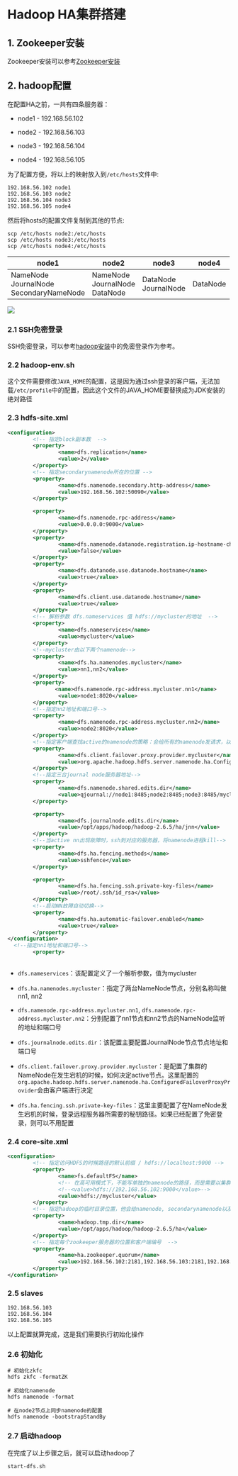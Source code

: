 # Hadoop HA集群搭建

## 1. Zookeeper安装

Zookeeper安装可以参考[Zookeeper安装](../zookeeper/zookeeper安装.md)

## 2. hadoop配置

在配置HA之前，一共有四条服务器：

- node1 - 192.168.56.102

- node2 - 192.168.56.103

- node3 - 192.168.56.104

- node4 - 192.168.56.105

为了配置方便，将以上的映射放入到`/etc/hosts`文件中:

```shell
192.168.56.102 node1
192.168.56.103 node2
192.168.56.104 node3
192.168.56.105 node4
```

然后将hosts的配置文件复制到其他的节点:

```shell
scp /etc/hosts node2:/etc/hosts
scp /etc/hosts node3:/etc/hosts
scp /etc/hosts node4:/etc/hosts
```

| node1                                          | node2                                      | node3                    | node4         |
| ---------------------------------------------- | ------------------------------------------ | ------------------------ | ------------- |
| NameNode<br/>JournalNode<br/>SecondaryNameNode | NameNode<br/>JournalNode<br/>DataNode<br/> | DataNode<br/>JournalNode | DataNode<br/> |

![](../../assets/06821f28d74766c90b8b14b50e83d57ada262a7c.png)

### 2.1 SSH免密登录

SSH免密登录，可以参考[hadoop安装](./hadoop安装.md)中的免密登录作为参考。

### 2.2 hadoop-env.sh

这个文件需要修改`JAVA_HOME`的配置，这是因为通过ssh登录的客户端，无法加载`/etc/profile`中的配置，因此这个文件的JAVA_HOME要替换成为JDK安装的绝对路径

### 2.3 hdfs-site.xml

```xml
<configuration>
        <!-- 指定block副本数  -->
        <property>
                <name>dfs.replication</name>
                <value>2</value>
        </property>
        <!-- 指定secondarynamenode所在的位置 -->
        <property>
                <name>dfs.namenode.secondary.http-address</name>
                <value>192.168.56.102:50090</value>
        </property>

        <property>
                <name>dfs.namenode.rpc-address</name>
                <value>0.0.0.0:9000</value>
        </property>
        <property>
                <name>dfs.namenode.datanode.registration.ip-hostname-check</name>
                <value>false</value>
        </property>
        <property>
                <name>dfs.datanode.use.datanode.hostname</name>
                <value>true</value>
        </property>
        <property>
                <name>dfs.client.use.datanode.hostname</name>
                <value>true</value>
        </property>
        <!-- 解析参数 dfs.nameservices 值 hdfs://mycluster的地址  -->
        <property>
                <name>dfs.nameservices</name>
                <value>mycluster</value>
        </property>
        <!--mycluster由以下两个namenode-->
        <property>
                <name>dfs.ha.namenodes.mycluster</name>
                <value>nn1,nn2</value>
        </property>
        <property>
               <name>dfs.namenode.rpc-address.mycluster.nn1</name>
                <value>node1:8020</value>
        </property>
        <!--指定nn2地址和端口号-->
        <property>
                <name>dfs.namenode.rpc-address.mycluster.nn2</name>
                <value>node2:8020</value>
        </property>
        <!--指定客户端查找active的namenode的策略：会给所有的namenode发请求，以决定哪个是active的namenode-->
        <property>
                <name>dfs.client.failover.proxy.provider.mycluster</name>
                <value>org.apache.hadoop.hdfs.server.namenode.ha.ConfiguredFailoverProxyProvider</value>
        </property>
        <!--指定三台journal node服务器地址-->
        <property>
                <name>dfs.namenode.shared.edits.dir</name>
                <value>qjournal://node1:8485;node2:8485;node3:8485/mycluster</value>
        </property>

        <property>
                <name>dfs.journalnode.edits.dir</name>
                <value>/opt/apps/hadoop/hadoop-2.6.5/ha/jnn</value>
        </property>
        <!--当active nn出现故障时，ssh到对应的服务器，将namenode进程kill-->
        <property>
                <name>dfs.ha.fencing.methods</name>
                <value>sshfence</value>
        </property>

        <property>
                <name>dfs.ha.fencing.ssh.private-key-files</name>
                <value>/root/.ssh/id_rsa</value>
        </property>
        <!--启动NN故障自动切换-->
        <property>
                <name>dfs.ha.automatic-failover.enabled</name>
                <value>true</value>
        </property>
</configuration>
  <!--指定nn1地址和端口号-->
        <property>
                                
```

- `dfs.nameservices`：该配置定义了一个解析参数，值为mycluster

- `dfs.ha.namenodes.mycluster`：指定了两台NameNode节点，分别名称叫做nn1, nn2

- `dfs.namenode.rpc-address.mycluster.nn1`, `dfs.namenode.rpc-address.mycluster.nn2`：分别配置了nn1节点和nn2节点的NameNode监听的地址和端口号

- `dfs.journalnode.edits.dir`：该配置主要配置JournalNode节点节点地址和端口号

- `dfs.client.failover.proxy.provider.mycluster`：是配置了集群的NameNode在发生宕机的时候，如何决定active节点。这里配置的`org.apache.hadoop.hdfs.server.namenode.ha.ConfiguredFailoverProxyProvider`会由客户端进行决定

- `dfs.ha.fencing.ssh.private-key-files`：这里主要配置了在NameNode发生宕机的时候，登录远程服务器所需要的秘钥路径。如果已经配置了免密登录，则可以不用配置

### 2.4 core-site.xml

```xml
<configuration>
        <!-- 指定访问HDFS的时候路径的默认前缀 / hdfs://localhost:9000 -->
        <property>
                <name>fs.defaultFS</name>
                <!-- 在高可用模式下，不能写单独的namenode的路径，而是需要以集群的方式配置和访问  -->
                <!--<value>hdfs://192.168.56.102:9000</value>-->
                <value>hdfs://mycluster</value>
        </property>
        <!-- 指定hadoop的临时目录位置，他会给namenode, secondarynamenode以及datanode的存储目录指定前缀  -->
        <property>
                <name>hadoop.tmp.dir</name>
                <value>/opt/apps/hadoop/hadoop-2.6.5/ha</value>
        </property>
        <!-- 指定每个zookeeper服务器的位置和客户端编号  -->
        <property>
                <name>ha.zookeeper.quorum</name>
                <value>192.168.56.102:2181,192.168.56.103:2181,192.168.56.104:2181</value>
        </property>
</configuration>

```

### 2.5 slaves

```shell
192.168.56.103
192.168.56.104
192.168.56.105

```

以上配置就算完成，这是我们需要执行初始化操作

### 2.6 初始化

```shell
# 初始化zkfc
hdfs zkfc -formatZK

# 初始化namenode
hdfs namenode -format

# 在node2节点上同步namenode的配置
hdfs namenode -bootstrapStandBy
```

### 2.7 启动hadoop

在完成了以上步骤之后，就可以启动hadoop了

```shell
start-dfs.sh
```
